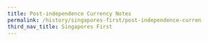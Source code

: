 ```yaml
---
title: Post-independence Currency Notes
permalink: /history/singapores-first/post-independence-curren
third_nav_title: Singapores First
---
```

